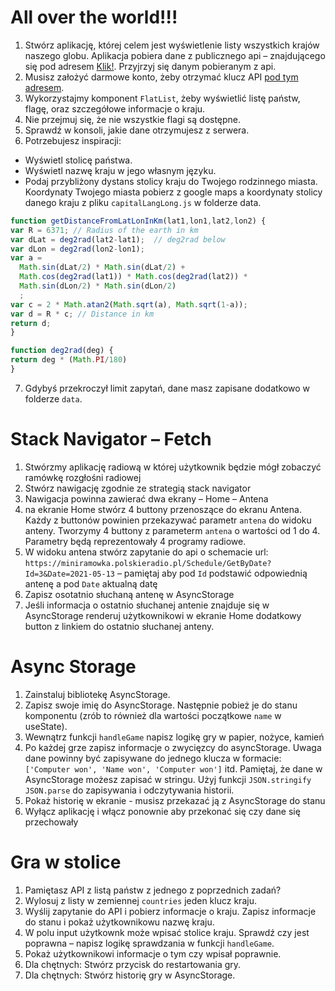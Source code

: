# All over the world!!!

1. Stwórz aplikację, której celem jest wyświetlenie listy wszystkich krajów naszego globu. 
   Aplikacja pobiera dane z publicznego api – znajdującego się pod adresem [Klik!](https://countrylayer.com/documentation/). Przyjrzyj się danym pobieranym z api. 
2. Musisz założyć darmowe konto, żeby otrzymać klucz API [pod tym adresem](https://manage.countrylayer.com/signup/free).   
3. Wykorzystajmy komponent `FlatList`, żeby wyświetlić listę państw, flagę, oraz szczegółowe informacje o kraju.
4.  Nie przejmuj się, że nie wszystkie flagi są dostępne.
5. Sprawdź w konsoli, jakie dane otrzymujesz z serwera. 
6. Potrzebujesz inspiracji:
  * Wyświetl stolicę państwa.
  * Wyświetl nazwę kraju w jego własnym języku.
  * Podaj przybliżony dystans stolicy kraju do Twojego rodzinnego miasta. Koordynaty Twojego miasta pobierz 
    z google maps a koordynaty stolicy danego kraju z pliku `capitalLangLong.js` w folderze data. 
  ```javascript
  function getDistanceFromLatLonInKm(lat1,lon1,lat2,lon2) {
  var R = 6371; // Radius of the earth in km
  var dLat = deg2rad(lat2-lat1);  // deg2rad below
  var dLon = deg2rad(lon2-lon1); 
  var a = 
    Math.sin(dLat/2) * Math.sin(dLat/2) +
    Math.cos(deg2rad(lat1)) * Math.cos(deg2rad(lat2)) * 
    Math.sin(dLon/2) * Math.sin(dLon/2)
    ; 
  var c = 2 * Math.atan2(Math.sqrt(a), Math.sqrt(1-a)); 
  var d = R * c; // Distance in km
  return d;
}

function deg2rad(deg) {
  return deg * (Math.PI/180)
}

```
7. Gdybyś przekroczył limit zapytań, dane masz zapisane dodatkowo w folderze `data`.


# Stack Navigator – Fetch

1. Stwórzmy aplikację radiową w której użytkownik będzie mógł zobaczyć ramówkę rozgłośni radiowej
2. Stwórz nawigację zgodnie ze strategią stack navigator
3. Nawigacja powinna zawierać dwa ekrany
– Home
– Antena
4. na ekranie Home stwórz 4 buttony przenoszące do ekranu Antena. Każdy z buttonów powinien przekazywać parametr `antena` do widoku anteny. Tworzymy 4 buttony z parameterm `antena` o wartości od 1 do 4. Parametry będą reprezentowały 4 programy radiowe. 
5. W widoku antena stwórz zapytanie do api o schemacie url: 
`https://miniramowka.polskieradio.pl/Schedule/GetByDate?Id=3&Date=2021-05-13`
– pamiętaj aby pod `Id` podstawić odpowiednią antenę a pod `Date` aktualną datę
6. Zapisz osotatnio słuchaną antenę w AsyncStorage
7. Jeśli informacja o ostatnio słuchanej antenie znajduje się w AsyncStorage renderuj użytkownikowi w ekranie Home dodatkowy button z linkiem do ostatnio słuchanej anteny. 

# Async Storage

1. Zainstaluj bibliotekę AsyncStorage.
2. Zapisz swoje imię do AsyncStorage. Następnie pobież je do stanu komponentu (zrób to również dla wartości początkowe `name` w useState).
3. Wewnątrz funkcji `handleGame` napisz logikę gry w papier, nożyce, kamień
4. Po każdej grze zapisz informacje o zwycięzcy do asyncStorage. Uwaga dane powinny być zapisywane do jednego klucza w formacie: `['Computer won', 'Name won', 'Computer won']` itd. Pamiętaj, że dane w AsyncStorage możesz zapisać w stringu. Użyj funkcji `JSON.stringify` `JSON.parse` do zapisywania i odczytywania historii. 
5. Pokaż historię w ekranie - musisz przekazać ją z AsyncStorage do stanu
6. Wyłącz aplikację i włącz ponownie aby przekonać się czy dane się przechowały

# Gra w stolice

1. Pamiętasz API z listą państw z jednego z poprzednich zadań?
2. Wylosuj z listy w zemiennej `countries` jeden klucz kraju. 
3. Wyślij zapytanie do API i pobierz informacje o kraju. Zapisz informacje do stanu i pokaż użytkownikowu nazwę kraju. 
4. W polu input użytkownk może wpisać stolice kraju. Sprawdź czy jest poprawna – napisz logikę sprawdzania w funkcji `handleGame`.
5. Pokaż użytkownikowi informacje o tym czy wpisał poprawnie.
6. Dla chętnych: Stwórz przycisk do restartowania gry.
7. Dla chętnych: Stwórz historię gry w AsyncStorage.



